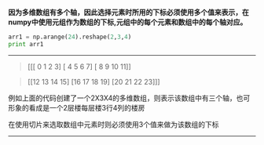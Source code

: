 **因为多维数组有多个轴，因此选择元素时所用的下标必须使用多个值来表示，在numpy中使用元组作为数组的下标,元组中的每个元素和数组中的每个轴对应。**


``` python
arr1 = np.arange(24).reshape(2,3,4)
print arr1
```
***
>[[[ 0  1  2  3]
  [ 4  5  6  7]
  [ 8  9 10 11]]
  
  
>  [[12 13 14 15]
  [16 17 18 19]
  [20 21 22 23]]]
  
  

例如上面的代码创建了一个2X3X4的多维数组，则表示该数组中有三个轴，也可形象的看成是一个2层楼每层楼3行4列的楼房

在使用切片来选取数组中元素时则必须使用3个值来做为该数组的下标
***
